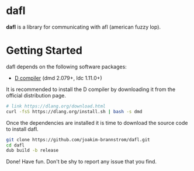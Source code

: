 # dafl

**dafl** is a library for communicating with afl (american fuzzy lop).

# Getting Started

dafl depends on the following software packages:

 * [D compiler](https://dlang.org/download.html) (dmd 2.079+, ldc 1.11.0+)

It is recommended to install the D compiler by downloading it from the official distribution page.
```sh
# link https://dlang.org/download.html
curl -fsS https://dlang.org/install.sh | bash -s dmd
```

Once the dependencies are installed it is time to download the source code to install dafl.
```sh
git clone https://github.com/joakim-brannstrom/dafl.git
cd dafl
dub build -b release
```

Done! Have fun.
Don't be shy to report any issue that you find.

